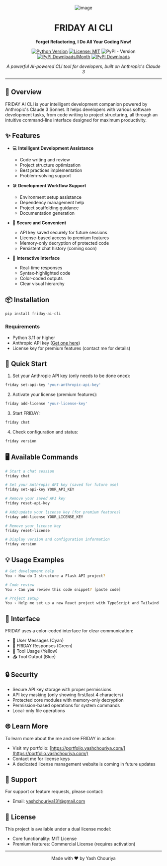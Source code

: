 <div align="center">

![image](https://tomato-suzy-27.tiiny.site/1.png)
# FRIDAY AI CLI

**Forget Refactoring, I Do All Your Coding Now!**

[![Python Version](https://img.shields.io/badge/python-3.11%2B-blue.svg)](https://www.python.org/downloads/)
[![License: MIT](https://img.shields.io/badge/License-MIT-yellow.svg)](https://opensource.org/licenses/MIT)
![PyPI - Version](https://img.shields.io/pypi/v/friday-ai-cli)
[![PyPI Downloads/Month](https://static.pepy.tech/badge/friday-ai-cli/month)](https://pepy.tech/projects/friday-ai-cli)
[![PyPI Downloads](https://static.pepy.tech/badge/friday-ai-cli)](https://pepy.tech/projects/friday-ai-cli)


*A powerful AI-powered CLI tool for developers, built on Anthropic's Claude 3*

</div>

---

## 🚀 Overview

FRIDAY AI CLI is your intelligent development companion powered by Anthropic's Claude 3 Sonnet. It helps developers with various software development tasks, from code writing to project structuring, all through an intuitive command-line interface designed for maximum productivity.

## ✨ Features

- 💻 **Intelligent Development Assistance**
  - Code writing and review
  - Project structure optimization
  - Best practices implementation
  - Problem-solving support

- 🛠️ **Development Workflow Support**
  - Environment setup assistance
  - Dependency management help
  - Project scaffolding guidance
  - Documentation generation

- 🔐 **Secure and Convenient**
  - API key saved securely for future sessions
  - License-based access to premium features
  - Memory-only decryption of protected code
  - Persistent chat history (coming soon)

- 👾 **Interactive Interface**
  - Real-time responses
  - Syntax-highlighted code
  - Color-coded outputs
  - Clear visual hierarchy

## 📦 Installation

```bash
pip install friday-ai-cli
```

### Requirements
- Python 3.11 or higher
- Anthropic API key ([Get one here](https://console.anthropic.com/))
- License key for premium features (contact me for details)

## 🎯 Quick Start

1. Set your Anthropic API key (only needs to be done once):
```bash
friday set-api-key 'your-anthropic-api-key'
```

2. Activate your license (premium features):
```bash
friday add-license 'your-license-key'
```

3. Start FRIDAY:
```bash
friday chat
```

4. Check configuration and status:
```bash
friday version
```

## 🖥️ Available Commands

```bash
# Start a chat session
friday chat

# Set your Anthropic API key (saved for future use)
friday set-api-key YOUR_API_KEY

# Remove your saved API key
friday reset-api-key

# Add/update your license key (for premium features)
friday add-license YOUR_LICENSE_KEY

# Remove your license key
friday reset-license

# Display version and configuration information
friday version
```

## 💡 Usage Examples

```bash
# Get development help
You › How do I structure a Flask API project?

# Code review
You › Can you review this code snippet? [paste code]

# Project setup
You › Help me set up a new React project with TypeScript and Tailwind
```

## 🎨 Interface

FRIDAY uses a color-coded interface for clear communication:

- 👤 User Messages (Cyan)
- 🤖 FRIDAY Responses (Green)
- 🔧 Tool Usage (Yellow)
- 📤 Tool Output (Blue)

## 🔒 Security

- Secure API key storage with proper permissions
- API key masking (only showing first/last 4 characters)
- Protected core modules with memory-only decryption
- Permission-based operations for system commands
- Local-only file operations

## 🌐 Learn More

To learn more about the me and see FRIDAY in action:
- Visit my portfolio: [https://portfolio.yashchouriya.com/](https://portfolio.yashchouriya.com/)
- Contact me for license keys
- A dedicated license management website is coming in future updates

## 🤝 Support

For support or feature requests, please contact:
- Email: [yashchouriya131@gmail.com](mailto:yashchouriya131@gmail.com)

## 📄 License

This project is available under a dual license model:
- Core functionality: MIT License
- Premium features: Commercial License (requires activation)

---

<div align="center">

Made with ❤️ by Yash Chouriya

</div>
